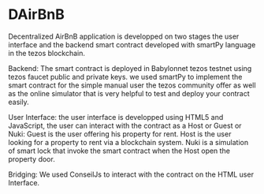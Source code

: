 # DAirBnB

Decentralized AirBnB application is developped on two stages the user interface and the backend smart contract developed with smartPy language in the tezos blockchain.


Backend:
The smart contract is deployed in Babylonnet tezos testnet using tezos faucet public and private keys.
we used smartPy to implement the smart contract for the simple manual user the tezos community offer as well as the online simulator that is very helpful to test and deploy your contract easily.

User Interface:
the user interface is developped using HTML5 and JavaScript, 
the user can interact with the contract as a Host or Guest or Nuki:
Guest is the user offering his property for rent.
Host is the user looking for a property to rent via a blockchain system.
Nuki is a simulation of smart lock that invoke the smart contract when the Host open the property door.

Bridging:
We used ConseilJs to interact with the contract on the HTML user Interface.

